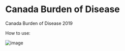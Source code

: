 # Canada Burden of Disease

Canada Burden of Disease 2019




How to use:




![image](https://user-images.githubusercontent.com/30849720/160523195-a884f426-a836-4238-8441-577716a67e7a.png)
